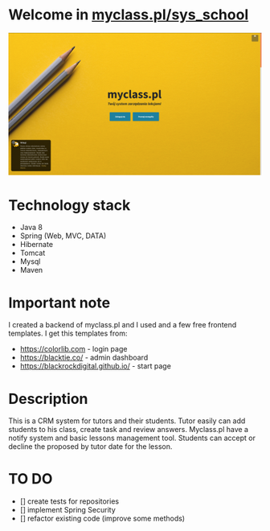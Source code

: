 # Welcome in [myclass.pl/sys_school](myclass.pl/sys_school)
![Start page](/img/hello.png)
# Technology stack
- Java 8
- Spring (Web, MVC, DATA)
- Hibernate
- Tomcat
- Mysql
- Maven
# Important note
I created a backend of myclass.pl and I used and a few free frontend templates. I get this templates from:
- https://colorlib.com - login page
- https://blacktie.co/ - admin dashboard
- https://blackrockdigital.github.io/ - start page
# Description
This is a CRM system for tutors and their students. Tutor easily can add students to his class, create task and review answers. Myclass.pl have a notify system and basic lessons management tool. Students can accept or decline the proposed by tutor date for the lesson. 
# TO DO
- [] create tests for repositories
- [] implement Spring Security
- [] refactor existing code (improve some methods)

